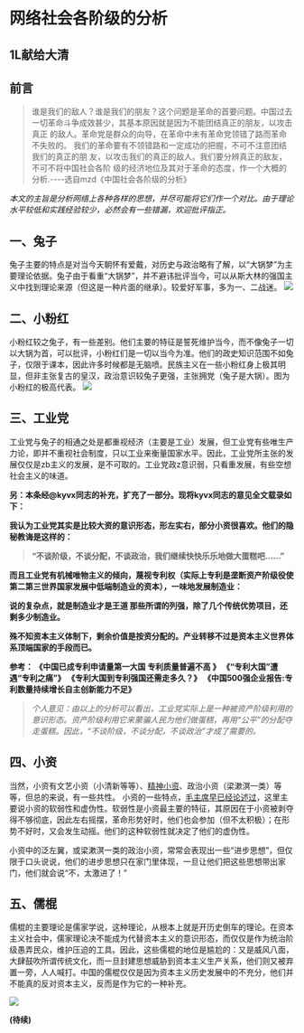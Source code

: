 # 网络社会各阶级的分析
## 1L献给大清
## 前言
> 谁是我们的敌人？谁是我们的朋友？这个问题是革命的首要问题。中国过去
一切革命斗争成效甚少，其基本原因就是因为不能团结真正的朋友，以攻击真正
的敌人。革命党是群众的向导，在革命中未有革命党领错了路而革命不失败的。
我们的革命要有不领错路和一定成功的把握，不可不注意团结我们的真正的朋
友，以攻击我们的真正的敌人。我们要分辨真正的敌友，不可不将中国社会各阶
级的经济地位及其对于革命的态度，作一个大概的分析.----选自mzd《中国社会各阶级的分析》

*本文的主旨是分析网络上各种各样的思想，并尽可能将它们作一个对比。由于理论水平较低和实践经验较少，必然会有一些错漏，欢迎批评指正。*
## 一、兔子
兔子主要的特点是对当今天朝怀有爱戴，对历史与政治略有了解，以“大锅梦”为主要理论依据。兔子由于看重“大锅梦”，并不避讳批评当今，可以从斯大林的强国主义中找到理论来源（但这是一种片面的继承）。较爱好军事，多为一、二战迷。
![ ](https://imgsa.baidu.com/forum/w%3D580/sign=0907b073c111728b302d8c2af8fdc3b3/2a5c1a08c93d70cfe3c095eff4dcd100bba12bf9.jpg)
## 二、小粉红
小粉红较之兔子，有一些差别。他们主要的特征是誓死维护当今，而不像兔子一切以大锅为首，可以批评，小粉红们是一切以当今为准。他们的政史知识范围不如兔子，仅限于课本，因此许多时候都是无脑喷。民族主义在一些小粉红身上极其明显，但非主张复古的皇汉，政治意识较兔子更强，主张拥党（兔子是大锅）。图为小粉红的极高代表。
![ ](https://imgsa.baidu.com/forum/w%3D580/sign=949641383badcbef01347e0e9cae2e0e/59b5ec2297dda144e900144eb8b7d0a20df486a0.jpg)
## 三、工业党
工业党与兔子的相通之处是都重视经济（主要是工业）发展，但工业党有些唯生产力论，即并不重视社会制度，只以工业来衡量国家水平。因此，工业党所主张的发展仅仅是zb主义的发展，是不可取的。工业党政z意识弱，只看重发展，有些空想社会主义的味道。

**另：本条经@kyvx同志的补充，扩充了一部分。现将kyvx同志的意见全文载录如下：**

**我认为工业党其实是比较大资的意识形态，形左实右，部分小资很喜欢。他们的隐秘教诲是这样的：**

> **“不谈阶级，不谈分配，不谈政治，我们继续快快乐乐地做大蛋糕吧……”**

**而且工业党有机械唯物主义的倾向，蔑视专利权（实际上专利是垄断资产阶级役使第二第三世界国家发展中低端制造业的资本），一味地发展制造业：**

**说的复杂点，就是制造业才是王道 那些所谓的列强，除了几个传统优势项目，还剩多少制造业。**

**殊不知资本主义体制下，剩余价值是按资分配的。产业转移不过是资本主义世界体系顶端国家的手段而已。**

**参考：
  《中国已成专利申请量第一大国 专利质量普遍不高 》
  《“专利大国”遭遇“专利之痛”》
  《专利大国到专利强国还需走多久？》
  《中国500强企业报告:专利数量持续增长自主创新能力不足》**


> *个人意见：由以上的分析可以看出，工业党实际上是一种被资产阶级利用的意识形态。资产阶级利用它来蒙骗人民为他们做蛋糕，再用“公平”的分配夺走蛋糕。因此，“不谈阶级，不谈分配，不谈政治”才成了需要的。*
## 四、小资

当然，小资有文艺小资（小清新等等）、[精神小资](https://tieba.baidu.com/p/5195642163)、政治小资（梁漱溟一类）等等，但总的来说，有一些共性。
小资的一些特点，[毛主席早已经论述过](https://tieba.baidu.com/p/5261355442)，这里主要说小资的软弱性和虚伪性。软弱性是小资最主要的特征，其原因在于小资被剥夺得不够彻底，因此左右摇摆，革命形势好时，他们也会参加（但不太积极）；在形势不好时，又会发生动摇。他们的这种软弱性就决定了他们的虚伪性。

小资中的泛左翼，或梁漱溟一类的政治小资，常常会表现出一些“进步思想”，但仅限于口头说说，他们的进步思想只在家门里体现，一旦让他们把这些思想带出家门，他们就会说“不，太激进了！”
## 五、儒棍

儒棍的主要理论是儒家学说，这种理论，从根本上就是开历史倒车的理论。在资本主义社会中，儒家理论决不能成为代替资本主义的意识形态，而仅仅是作为统治阶级愚弄民众，维护压迫的工具。因此，这些儒棍的地位是尴尬的：又是威风八面，大肆鼓吹所谓传统文化，而一旦封建思想威胁到资本主义生产关系，他们则又被弃置一旁，人人喊打。中国的儒棍仅仅是因为资本主义历史发展中的不充分，他们并不能真的反对资本主义，反而是作为它的一种补充。

![](https://imgsa.baidu.com/forum/w%3D580/sign=b8ae890cf1f2b211e42e8546fa816511/805bcb013af33a8741c6ef65cc5c10385243b58e.jpg)

**(待续)**

